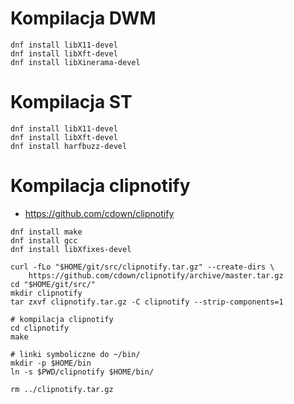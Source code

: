 # Kompilacja DWM

```
dnf install libX11-devel
dnf install libXft-devel
dnf install libXinerama-devel
```

# Kompilacja ST

```
dnf install libX11-devel
dnf install libXft-devel
dnf install harfbuzz-devel
```

# Kompilacja clipnotify

- https://github.com/cdown/clipnotify

```
dnf install make
dnf install gcc
dnf install libXfixes-devel
```

```
curl -fLo "$HOME/git/src/clipnotify.tar.gz" --create-dirs \
    https://github.com/cdown/clipnotify/archive/master.tar.gz
cd "$HOME/git/src/"
mkdir clipnotify
tar zxvf clipnotify.tar.gz -C clipnotify --strip-components=1

# kompilacja clipnotify
cd clipnotify
make

# linki symboliczne do ~/bin/
mkdir -p $HOME/bin
ln -s $PWD/clipnotify $HOME/bin/

rm ../clipnotify.tar.gz
```
